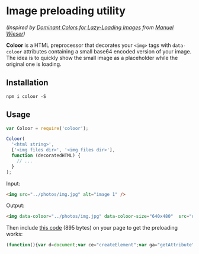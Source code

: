 # Image preloading utility

*(Inspired by [Dominant Colors for Lazy-Loading Images](https://manu.ninja/dominant-colors-for-lazy-loading-images) from [Manuel Wieser](https://twitter.com/manuelwieser))*

**Coloor** is a HTML preprocessor that decorates your `<img>` tags with `data-coloor` attributes containing a small base64 encoded version of your image. The idea is to quickly show the small image as a placeholder while the original one is loading.

## Installation

`npm i coloor -S`

## Usage

```js
var Coloor = require('coloor');

Coloor(
  '<html string>',
  ['<img files dir>', '<img files dir>'],
  function (decoratedHTML) {
    // ...
  }
);
```

Input:

```html
<img src="../photos/img.jpg" alt="image 1" />
```

Output:

```html
<img data-coloor="../photos/img.jpg" data-coloor-size="640x480"  src="data:image/gif;base64,iVBORw0KGgoAAAANSUhEUgAAAAMAAAACCAYAAACddGYaAAAAAklEQVR4AewaftIAAAAjSURBVAEaAOX/Ab24tf+42PMA09zsAAL6+fkACwH3AOPq8QDUQg74d7o9lAAAAABJRU5ErkJggg==" alt="image 1" />
```

Then include [this code]() (895 bytes) on your page to get the preloading works:

```js
(function(){var d=document;var ce="createElement";var ga="getAttribute";function isCanvasSupported(){var elem=d[ce]("canvas");return!!(elem.getContext&&elem.getContext("2d"))}function preload(image){var originalSrc,previewImage,preloadImage,w,h,size;if(!isCanvasSupported()){image.src=originalSrc;return}originalSrc=image[ga]("data-coloor");size=image[ga]("data-coloor-size").split("x");w=parseInt(size[0]);h=parseInt(size[1]);previewImage=new Image;preloadImage=new Image;previewImage.onload=function(){var canvas=d[ce]("canvas");var ctx=canvas.getContext("2d");canvas.width=w;canvas.height=h;ctx.drawImage(previewImage,0,0,w,h);image.src=canvas.toDataURL("image/png")};previewImage.src=image[ga]("src");preloadImage.onload=function(){image.src=originalSrc};preloadImage.src=originalSrc}var images=d.querySelectorAll("img[data-coloor]");for(var i=0;i<images.length;i++){preload(images[i])}})();
```

